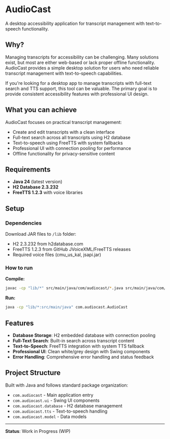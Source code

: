 # AudioCast

A desktop accessibility application for transcript management with text-to-speech functionality.

## Why?

Managing transcripts for accessibility can be challenging. Many solutions exist, but most are either web-based or lack proper offline functionality. AudioCast provides a simple desktop solution for users who need reliable transcript management with text-to-speech capabilities.

If you're looking for a desktop app to manage transcripts with full-text search and TTS support, this tool can be valuable. The primary goal is to provide consistent accessibility features with professional UI design.

## What you can achieve

AudioCast focuses on practical transcript management:

- Create and edit transcripts with a clean interface
- Full-text search across all transcripts using H2 database
- Text-to-speech using FreeTTS with system fallbacks
- Professional UI with connection pooling for performance
- Offline functionality for privacy-sensitive content

## Requirements

- **Java 24** (latest version)
- **H2 Database 2.3.232**
- **FreeTTS 1.2.3** with voice libraries

## Setup

### Dependencies
Download JAR files to `/lib` folder:
- H2 2.3.232 from h2database.com
- FreeTTS 1.2.3 from GitHub JVoiceXML/FreeTTS releases
- Required voice files (cmu_us_kal, jsapi.jar)

### How to run

**Compile:**
```bash
javac -cp "lib/*" src/main/java/com/audiocast/*.java src/main/java/com/audiocast/*/*.java
```

**Run:**
```bash
java -cp "lib/*:src/main/java" com.audiocast.AudioCast
```

## Features

- **Database Storage**: H2 embedded database with connection pooling
- **Full-Text Search**: Built-in search across transcript content
- **Text-to-Speech**: FreeTTS integration with system TTS fallback
- **Professional UI**: Clean white/grey design with Swing components
- **Error Handling**: Comprehensive error handling and status feedback

## Project Structure

Built with Java and follows standard package organization:
- `com.audiocast` - Main application entry
- `com.audiocast.ui` - Swing UI components
- `com.audiocast.database` - H2 database management
- `com.audiocast.tts` - Text-to-speech handling
- `com.audiocast.model` - Data models

---

**Status**: Work in Progress (WIP)
